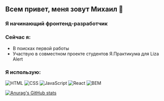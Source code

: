## Всем привет, меня зовут Михаил 👋

### Я начинающий фронтенд-разработчик

### Сейчас я:
* В поисках первой работы
* Участвую в совместном проекте студентов Я.Практикума для Liza Alert

### Я использую:
![HTML](https://img.shields.io/badge/HTML-000000?style=for-the-badge&logo=html5)
![CSS](https://img.shields.io/badge/CSS-000000?style=for-the-badge&logo=css3)
![JavaScript](https://img.shields.io/badge/JavaScript-000000?style=for-the-badge&logo=javascript)
![React](https://img.shields.io/badge/React-000000?style=for-the-badge&logo=react)
![BEM](https://img.shields.io/badge/BEM-000000?style=for-the-badge&logo=bem)

[![Anurag's GitHub stats](https://github-readme-stats.vercel.app/api?username=migelg&theme=dark&custom_title=Моя+статистика)](https://github.com/anuraghazra/github-readme-stats)
